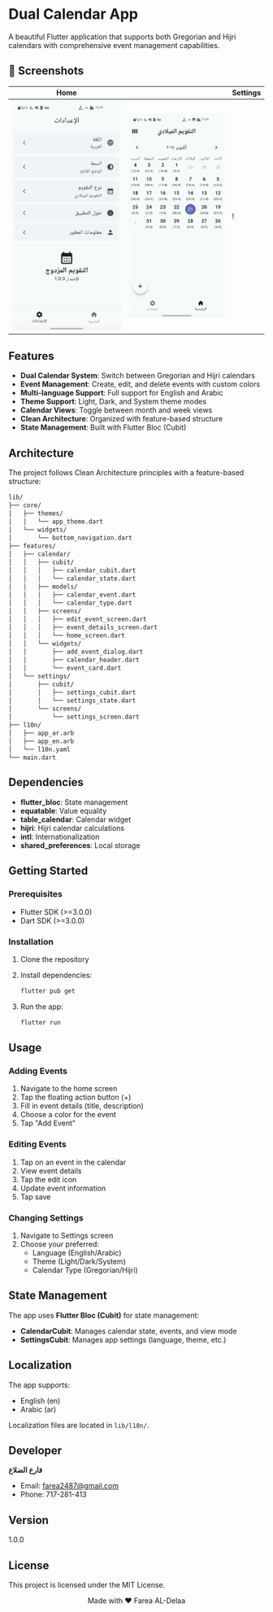 # Dual Calendar App
A beautiful Flutter application that supports both Gregorian and Hijri calendars with comprehensive event management capabilities.
## 📸 Screenshots
| Home |  | Settings |
|---------|---------|----------|
| ![Morning](https://github.com/CS2487/calendar/blob/main/Screenshot/1.jpg?raw=true) | ![Evening](https://github.com/CS2487/calendar/blob/main/Screenshot/2.jpg?raw=true) | !
## Features

- **Dual Calendar System**: Switch between Gregorian and Hijri calendars
- **Event Management**: Create, edit, and delete events with custom colors
- **Multi-language Support**: Full support for English and Arabic
- **Theme Support**: Light, Dark, and System theme modes
- **Calendar Views**: Toggle between month and week views
- **Clean Architecture**: Organized with feature-based structure
- **State Management**: Built with Flutter Bloc (Cubit)

## Architecture

The project follows Clean Architecture principles with a feature-based structure:

```
lib/
├── core/
│   ├── themes/
│   │   └── app_theme.dart
│   └── widgets/
│       └── bottom_navigation.dart
├── features/
│   ├── calendar/
│   │   ├── cubit/
│   │   │   ├── calendar_cubit.dart
│   │   │   └── calendar_state.dart
│   │   ├── models/
│   │   │   ├── calendar_event.dart
│   │   │   └── calendar_type.dart
│   │   ├── screens/
│   │   │   ├── edit_event_screen.dart
│   │   │   ├── event_details_screen.dart
│   │   │   └── home_screen.dart
│   │   └── widgets/
│   │       ├── add_event_dialog.dart
│   │       ├── calendar_header.dart
│   │       └── event_card.dart
│   └── settings/
│       ├── cubit/
│       │   ├── settings_cubit.dart
│       │   └── settings_state.dart
│       └── screens/
│           └── settings_screen.dart
├── l10n/
│   ├── app_ar.arb
│   ├── app_en.arb
│   └── l10n.yaml
└── main.dart
```

## Dependencies

- **flutter_bloc**: State management
- **equatable**: Value equality
- **table_calendar**: Calendar widget
- **hijri**: Hijri calendar calculations
- **intl**: Internationalization
- **shared_preferences**: Local storage

## Getting Started

### Prerequisites

- Flutter SDK (>=3.0.0)
- Dart SDK (>=3.0.0)

### Installation

1. Clone the repository
2. Install dependencies:
   ```bash
   flutter pub get
   ```

3. Run the app:
   ```bash
   flutter run
   ```

## Usage

### Adding Events

1. Navigate to the home screen
2. Tap the floating action button (+)
3. Fill in event details (title, description)
4. Choose a color for the event
5. Tap "Add Event"

### Editing Events

1. Tap on an event in the calendar
2. View event details
3. Tap the edit icon
4. Update event information
5. Tap save

### Changing Settings

1. Navigate to Settings screen
2. Choose your preferred:
   - Language (English/Arabic)
   - Theme (Light/Dark/System)
   - Calendar Type (Gregorian/Hijri)

## State Management

The app uses **Flutter Bloc (Cubit)** for state management:

- **CalendarCubit**: Manages calendar state, events, and view mode
- **SettingsCubit**: Manages app settings (language, theme, etc.)

## Localization

The app supports:
- English (en)
- Arabic (ar)

Localization files are located in `lib/l10n/`.

## Developer

**فارع الضلاع**
- Email: farea2487@gmail.com
- Phone: 717-281-413

## Version

1.0.0

## License

This project is licensed under the MIT License.


<p align="center">
  Made with ❤️ Farea AL-Delaa
</p>
